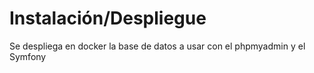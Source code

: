 # Instalación/Despliegue

Se despliega en docker la base de datos a usar con el phpmyadmin y el Symfony 
